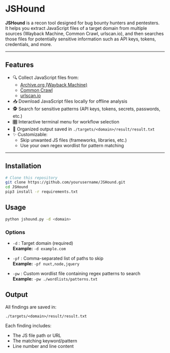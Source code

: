 # JSHound

**JSHound** is a recon tool designed for bug bounty hunters and pentesters.  
It helps you extract JavaScript files of a target domain from multiple sources (Wayback Machine, Common Crawl, urlscan.io), and then searches those files for potentially sensitive information such as API keys, tokens, credentials, and more.

---

## Features
- 🔍 Collect JavaScript files from:
  - [Archive.org (Wayback Machine)](https://archive.org)
  - [Common Crawl](https://commoncrawl.org)
  - [urlscan.io](https://urlscan.io)
- 📥 Download JavaScript files locally for offline analysis
- 🕵️ Search for sensitive patterns (API keys, tokens, secrets, passwords, etc.)
- 🎛️ Interactive terminal menu for workflow selection
- 📂 Organized output saved in `./targets/<domain>/result/result.txt`
- ✨ Customizable:
  - Skip unwanted JS files (frameworks, libraries, etc.)
  - Use your own regex wordlist for pattern matching

---

## Installation

```bash
# Clone this repository
git clone https://github.com/yourusername/JSHound.git
cd JSHound
pip3 install -r requirements.txt

```

## Usage
```bash
python jshound.py -d <domain>
```

### Options

- `-d` : Target domain (required)  
  **Example:** `-d example.com`
    
- `-pf` : Comma-separated list of paths to skip  
  **Example:** `-pf nuxt,node,jquery`
    
- `-pw` : Custom wordlist file containing regex patterns to search  
  **Example:** `-pw ./wordlists/patterns.txt`


## Output

All findings are saved in:
```
./targets/<domain>/result/result.txt
```
Each finding includes:
  * The JS file path or URL
  * The matching keyword/pattern
  * Line number and line content
